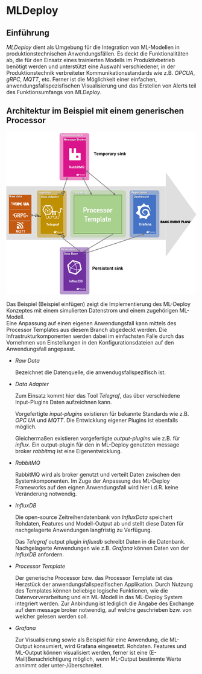 # MLDeploy
## Einführung
*MLDeploy* dient als Umgebung für die Integration von ML-Modellen in produktionstechnischen Anwendungsfällen. Es deckt die Funktionalitäten ab, die für den Einsatz eines trainierten Modells im Produktivbetrieb benötigt werden und unterstützt eine Auswahl verschiedener, in der Produktionstechnik verbreiteter Kommunikationsstandards wie z.B. *OPCUA*, *gRPC*, *MQTT*, etc. Ferner ist die Möglichkeit einer einfachen, anwendungsfallspezisfischen Visualisierung und das Erstellen von Alerts teil des Funktionsumfangs von *MLDeploy*.


## Architektur im Beispiel mit einem generischen Processor


![](abstract_concept.png "MLDeploy Structure")


Das Beispiel (Beispiel einfügen) zeigt die Implementierung des ML-Deploy Konzeptes mit einem simulierten Datenstrom und einem zugehörigen ML-Modell. </br> Eine Anpassung auf einen eigenen Anwendungsfall kann mittels des Processor Templates aus diesem Branch abgedeckt werden. Die Infrastrukturkomponenten werden dabei im einfachsten Falle durch das Vornehmen von Einstellungen in den Konfigurationsdateien auf den Anwendungsfall angepasst.

- *Raw Data*

    Bezeichnet die Datenquelle, die anwendugsfallspezifisch ist.

- *Data Adapter*

    Zum Einsatz kommt hier das Tool *Telegraf*, das über verschiedene Input-Plugins Daten aufzeichnen kann. 
    
    Vorgefertigte *input-plugins* existieren für bekannte Standards wie z.B. *OPC UA* und *MQTT*. Die Entwicklung eigener Plugins ist ebenfalls möglich.  

    Gleichermaßen existieren vorgefertigte *output-plugins* wie z.B. für *influx*. Ein output-plugin für den in ML-Deploy genutzten message broker *rabbitmq* ist eine Eigenentwicklung.

- *RabbitMQ* 

    RabbitMQ wird als broker genutzt und verteilt Daten zwischen den Systemkomponenten. Im Zuge der Anpassung des ML-Deploy Frameworks auf den eignen Anwendungsfall wird hier i.d.R. keine Veränderung notwendig.

- *InfluxDB*

    Die open-source Zeitreihendatenbank von *InfluxData* speichert Rohdaten, Features und Modell-Output ab und stellt diese Daten für nachgelagerte Anwendungen langfristig zu Verfügung.
    
    Das *Telegraf* output plugin *influxdb* schreibt Daten in die Datenbank. Nachgelagerte Anwendungen wie z.B. *Grafana* können Daten von der *InfluxDB* anfordern.

- *Processor Template*

    Der generische Processor bzw. das Processor Template ist das Herzstück der anwendungsfallspezifischen Applikation. Durch Nutzung des Templates können beliebige logische Funktionen, wie die Datenvorverarbeitung und ein ML-Modell in das ML-Deploy System integriert werden. Zur Anbindung ist lediglich die Angabe des Exchange auf dem message broker notwendig, auf welche geschrieben bzw. von welcher gelesen werden soll.

- *Grafana*

    Zur Visualisierung sowie als Beispiel für eine Anwendung, die ML-Output konsumiert, wird Grafana eingesetzt. Rohdaten. Features und ML-Output können visualisiert werden, ferner ist eine (E-Mail)Benachrichtigung möglich, wenn ML-Output bestimmte Werte annimmt oder unter-/überschreitet.


